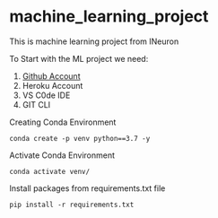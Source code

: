 # machine_learning_project
This is machine learning project from INeuron

To Start with the ML project we need:

1) [Github Account](https://github.com/)
2) Heroku Account
3) VS C0de IDE
4) GIT CLI 



Creating Conda Environment
```
conda create -p venv python==3.7 -y

```


Activate Conda Environment
```
conda activate venv/

```


Install packages from requirements.txt file
```
pip install -r requirements.txt

```

